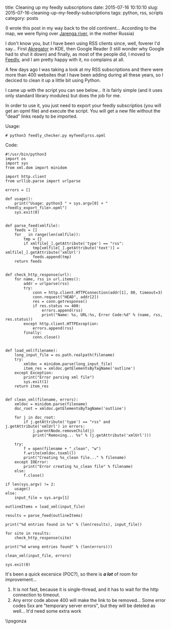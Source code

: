 title: Cleaning up my feedly subscriptions
date: 2015-07-16 10:10:10
slug: 2015-07-16-cleaning-up-my-feedly-subscriptions
tags: python, rss, scripts
category: posts

(I wrote this post in my way back to the old continent... According to the map, we were flying over [Jarenga river](https://en.wikipedia.org/wiki/Yarenga_River), in the mother Russia) 

I don't know you, but I have been using RSS clients since, well, foverer I'd say... First [Akregator](https://www.kde.org/applications/internet/akregator/) in KDE, then Google Reader (I still wonder why Google had to shut it down) and finally, as most of the people did, I moved to [Feedly](http://feedly.com), and I am pretty happy with it, no complains at all.

A few days ago I was taking a look at my RSS subscriptions and there were more than 400 websites that I have been adding during all these years, so I deciced to clean it up a little bit using Python.

I came up with the script you can see below... It is fairly simple (and it uses only standard library modules) but does the job for me. 

In order to use it, you just need to export your feedly subscriptios (you will get an opml file) and execute the script. You will get a new file without the "dead" links ready to be imported.

Usage:

` # python3 feedly_checker.py myfeedlyrss.opml `


Code:

```
#!/usr/bin/python3
import os
import sys
from xml.dom import minidom

import http.client
from urllib.parse import urlparse

errors = []

def usage():
    print("Usage: python3 " + sys.argv[0] + " <feedly_export_file>.opml")
    sys.exit(0)


def parse_feed(xmlfile):
    feeds = []
    for _ in range(len(xmlfile)):
        tmp = {}
        if xmlfile[_].getAttribute('type') == "rss":
            tmp[xmlfile[_].getAttribute('text')] = xmlfile[_].getAttribute('xmlUrl')
            feeds.append(tmp)
    return feeds


def check_http_response(url):
    for name, rss in url.items():
        addr = urlparse(rss)
        try:
            conn = http.client.HTTPConnection(addr[1], 80, timeout=3)
            conn.request("HEAD", addr[2])
            res = conn.getresponse()
            if res.status >= 400:
                errors.append(rss)
                print("Name: %s, URL:%s, Error Code:%d" % (name, rss, res.status))
        except http.client.HTTPException:
            errors.append(rss)
        finally:
            conn.close()


def load_xml(filename):
    long_input_file = os.path.realpath(filename)
    try:
        xmldoc = minidom.parse(long_input_file)
        item_res = xmldoc.getElementsByTagName('outline')
    except Exception:
        print("Error parsing xml file")
        sys.exit(1)
    return item_res


def clean_xml(filename, errors):
    xmldoc = minidom.parse(filename)
    doc_root = xmldoc.getElementsByTagName('outline')

    for j in doc_root:
        if j.getAttribute('type') == "rss" and j.getAttribute('xmlUrl') in errors:
            j.parentNode.removeChild(j)
            print("Removing... %s" % (j.getAttribute('xmlUrl')))

    try:
        f = open(filename + "_clean", "w")
        f.write(xmldoc.toxml())
        print("Creating %s_clean file..." % filename)
    except IOError:
        print("Error creating %s_clean file" % filename)
    else:
        f.close()

if len(sys.argv) != 2:
    usage()
else:
    input_file = sys.argv[1]

outlineItems = load_xml(input_file)

results = parse_feed(outlineItems)

print("%d entries found in %s" % (len(results), input_file))

for site in results:
    check_http_response(site)

print("%d wrong entries found" % (len(errors)))

clean_xml(input_file, errors)

sys.exit(0)
```

It's been a quick excersice (POC?), so there is ***a lot*** of room for improvement... 

1. It is not fast, because it is single-thread, and it has to wait for the http connection to timeout. 
2. Any error code above 400 will make the link to be removed... Some error codes 5xx are "temporary server errors", but they will be deteled as well... It'd need some extra work

\\\psgonza

